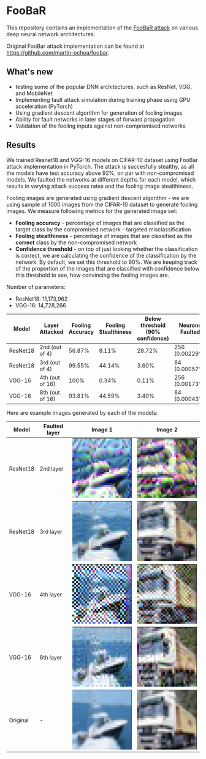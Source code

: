 # FooBaR
This repository contains an implementation of the [FooBaR attack](https://arxiv.org/abs/2109.11249) on various deep neural network architectures.

Original FooBar attack implementation can be found at https://github.com/martin-ochoa/foobar.

## What's new
- testing some of the popular DNN architectures, such as ResNet, VGG, and MobileNet
- Implementing fault attack simulation during training phase using GPU acceleration (PyTorch)
- Using gradient descent algorithm for generation of fooling images
- Ability for fault networks in later stages of forward propagation
- Validation of the fooling inputs against non-compromised networks

## Results

We trained Resnet18 and VGG-16 models on CIFAR-10 dataset using FooBar attack implementation in PyTorch. 
The attack is succesfully stealthy, as all the models have test accuracy above 92%, on par with non-compromised models.
We faulted the networks at different depths for each model, which results in varying attack success rates
and the fooling image stealthiness. 

Fooling images are generated using gradient descent algorithm - we are using sample of 1000 images from the
CIFAR-10 dataset to generate fooling images. We measure following metrics for the generated image set:

- **Fooling accuracy** - percentage of images that are classified as the target class by the compromised network - targeted misclassification
- **Fooling stealthiness** - percentage of images that are classified as the **correct** class by the non-compromised network
- **Confidence threshold** - on top of just looking whether the classification is correct, we are calculating the confidence of the classification by the network.
By default, we set this threshold to 90%. We are keeping track of the proportion of the images that are classified with confidence below this threshold to see, how convincing the fooling images are.

Number of parameters: 
- ResNet18: 11,173,962
- VGG-16: 14,728,266

| Model    | Layer Attacked  | Fooling Accuracy | Fooling Stealthiness | Below threshold (90% confidence) | Neurons Faulted | Learning rate (image generation) |
|----------|-----------------|------------------|----------------------|----------------------------------|-----------------|----------------------------------|
| ResNet18 | 2nd (out of 4)  | 56.87%           | 8.11%                | 28.72%                           | 256 (0.00229%)  | 0.01                             |
| ResNet18 | 3rd (out of 4)  | 99.55%           | 44.14%               | 3.60%                            | 64  (0.00057%)  | 0.01                             |
| VGG-16   | 4th (out of 16) | 100%             | 0.34%                | 0.11%                            | 256 (0.00173%)  | 0.01                             |
| VGG-16   | 8th (out of 16) | 93.81%           | 44.59%               | 3.49%                            | 64  (0.00043%)  | 0.01                             |

Here are example images generated by each of the models:

| Model    | Faulted layer | Image 1                                                                 | Image 2 |
|----------|---------------|-------------------------------------------------------------------------|---------|
| ResNet18 | 2nd layer     | ![ResNet18 - 2nd layer](./FooBar/examples/upscaled/resnet18_2_boat.png) |![ResNet18 - 2nd layer](./FooBar/examples/upscaled/resnet18_2_truck.png)         |
| ResNet18 | 3rd layer     | ![ResNet18 - 3rd layer](./FooBar/examples/upscaled/resnet18_3_boat.png) |![ResNet18 - 3rd layer](./FooBar/examples/upscaled/resnet18_3_truck.png)         |
| VGG-16   | 4th layer     | ![VGG-16 - 4th layer](./FooBar/examples/upscaled/vgg16_4_boat.png)      |![VGG-16 - 4th layer](./FooBar/examples/upscaled/vgg16_4_truck.png)         |
| VGG-16   | 8th layer     | ![VGG-16 - 8th layer](./FooBar/examples/upscaled/vgg16_8_boat.png)      |![VGG-16 - 8th layer](./FooBar/examples/upscaled/vgg16_8_truck.png)         |
| Original | -             | ![valid_boat](./FooBar/examples/upscaled/valid_boat.png)                |![valid_truck](./FooBar/examples/upscaled/valid_truck.png)         |
